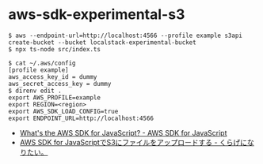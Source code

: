 # aws-sdk-experimental-s3

```
$ aws --endpoint-url=http://localhost:4566 --profile example s3api create-bucket --bucket localstack-experimental-bucket
$ npx ts-node src/index.ts
```

```
$ cat ~/.aws/config
[profile example]
aws_access_key_id = dummy
aws_secret_access_key = dummy
$ direnv edit .
export AWS_PROFILE=example
export REGION=<region>
export AWS_SDK_LOAD_CONFIG=true
export ENDPOINT_URL=http://localhost:4566
```

- [What's the AWS SDK for JavaScript? - AWS SDK for JavaScript](https://docs.aws.amazon.com/sdk-for-javascript/v3/developer-guide/welcome.html)
- [AWS SDK for JavaScriptでS3にファイルをアップロードする - くらげになりたい。](https://www.memory-lovers.blog/entry/2021/11/19/025610)
